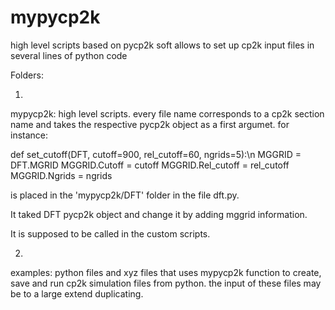 # mypycp2k

high level scripts based on pycp2k soft
allows to set up cp2k input files in several lines of python code

Folders:

1.
mypycp2k: high level scripts. every file name corresponds to a cp2k section name and takes the respective pycp2k object as a first argumet.
for instance:

def set_cutoff(DFT, cutoff=900, rel_cutoff=60, ngrids=5):\n
    MGGRID = DFT.MGRID
    MGGRID.Cutoff = cutoff
    MGGRID.Rel_cutoff = rel_cutoff
    MGGRID.Ngrids = ngrids

is placed in the 'mypycp2k/DFT' folder in the file dft.py.

It taked DFT pycp2k object and change it by adding mggrid information.

It is supposed to be called in the custom scripts.

2.
examples: python files and xyz files that uses mypycp2k function to create, save and run cp2k simulation files from python.
the input of these files may be to a large extend duplicating.
